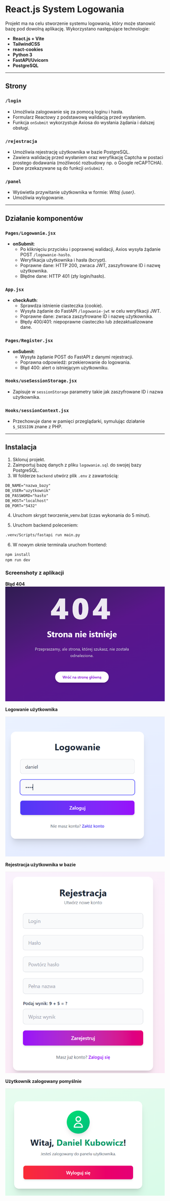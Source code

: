 # React.js System Logowania

Projekt ma na celu stworzenie systemu logowania, który może stanowić bazę pod dowolną aplikację. Wykorzystano następujące technologie:

- **React.js + Vite**
- **TailwindCSS**
- **react-cookies**
- **Python 3**
- **FastAPI/Uvicorn**
- **PostgreSQL**

---

## Strony

### `/login`
- Umożliwia zalogowanie się za pomocą loginu i hasła.
- Formularz Reactowy z podstawową walidacją przed wysłaniem.
- Funkcja `onSubmit` wykorzystuje Axiosa do wysłania żądania i dalszej obsługi.

### `/rejestracja`
- Umożliwia rejestrację użytkownika w bazie PostgreSQL.
- Zawiera walidację przed wysłaniem oraz weryfikację Captcha w postaci prostego dodawania (możliwość rozbudowy np. o Google reCAPTCHA).
- Dane przekazywane są do funkcji `onSubmit`.

### `/panel`
- Wyświetla przywitanie użytkownika w formie: *Witaj {user}*.
- Umożliwia wylogowanie.

---

## Działanie komponentów

### `Pages/Logowanie.jsx`
- **onSubmit**:
  - Po kliknięciu przycisku i poprawnej walidacji, Axios wysyła żądanie POST `/logowanie-hasło`.
  - Weryfikacja użytkownika i hasła (bcrypt).
  - Poprawne dane: HTTP 200, zwraca JWT, zaszyfrowane ID i nazwę użytkownika.
  - Błędne dane: HTTP 401 (zły login/hasło).

### `App.jsx`
- **checkAuth**:
  - Sprawdza istnienie ciasteczka (cookie).
  - Wysyła żądanie do FastAPI `/logowanie-jwt` w celu weryfikacji JWT.
  - Poprawne dane: zwraca zaszyfrowane ID i nazwę użytkownika.
  - Błędy 400/401: niepoprawne ciasteczko lub zdezaktualizowane dane.

### `Pages/Register.jsx`
- **onSubmit**:
  - Wysyła żądanie POST do FastAPI z danymi rejestracji.
  - Poprawna odpowiedź: przekierowanie do logowania.
  - Błąd 400: alert o istniejącym użytkowniku.

### `Hooks/useSessionStorage.jsx`
- Zapisuje w `sessionStorage` parametry takie jak zaszyfrowane ID i nazwa użytkownika.

### `Hooks/sessionContext.jsx`
- Przechowuje dane w pamięci przeglądarki, symulując działanie `$_SESSION` znane z PHP.

---

## Instalacja

1. Sklonuj projekt.
2. Zaimportuj bazę danych z pliku `logowanie.sql` do swojej bazy PostgreSQL.
3. W folderze `backend` utwórz plik `.env` z zawartością:

```env
DB_NAME="nazwa_bazy"
DB_USER="uzytkownik"
DB_PASSWORD="hasło"
DB_HOST="localhost"
DB_PORT="5432"

```
4. Uruchom skrypt tworzenie_venv.bat (czas wykonania do 5 minut).

5. Uruchom backend poleceniem:
```bash
.venv/Scripts/fastapi run main.py
```

6. W nowym oknie terminala uruchom frontend:

```bash
npm install
npm run dev
```

### Screenshoty z aplikacji

**Błąd 404**
![404](https://github.com/daniel-kub/login-system-react-js/blob/main/files/404.png)

**Logowanie użytkownika**

![logowanie](https://github.com/daniel-kub/login-system-react-js/blob/main/files/logowanie.png)

**Rejestracja użytkownika w bazie**

![rejestracja](https://github.com/daniel-kub/login-system-react-js/blob/main/files/rejestracja.png)

**Użytkownik zalogowany pomyślnie**

![zalogowany użytkownik](https://github.com/daniel-kub/login-system-react-js/blob/main/files/zalogowany_uzytkownik.png)
